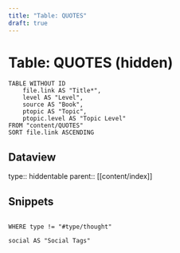 ```yaml
---
title: "Table: QUOTES"
draft: true
---
```

# Table: QUOTES (hidden)
```dataview
TABLE WITHOUT ID
	file.link AS "Title*",
	level AS "Level",
	source AS "Book",
	ptopic AS "Topic",
	ptopic.level AS "Topic Level"
FROM "content/QUOTES"
SORT file.link ASCENDING
```

## Dataview
type:: hiddentable
parent:: [[content/index]]

## Snippets
```dataview

WHERE type != "#type/thought"

social AS "Social Tags"

```